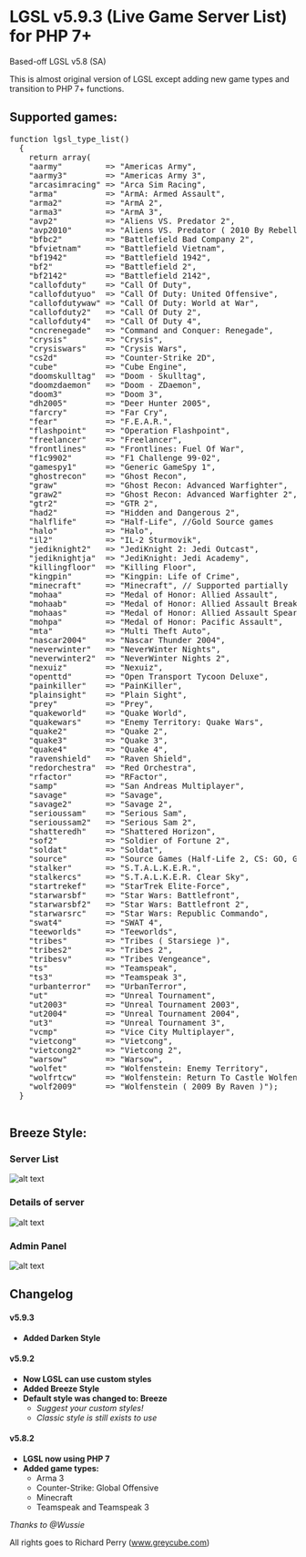 # LGSL v5.9.3 (Live Game Server List) for PHP 7+
Based-off LGSL v5.8 (SA)

This is almost original version of LGSL except adding new game types and transition to PHP 7+ functions.

## Supported games:
<pre>
function lgsl_type_list()
  {
    return array(
    "aarmy"         => "Americas Army",
    "aarmy3"        => "Americas Army 3",
    "arcasimracing" => "Arca Sim Racing",
    "arma"          => "ArmA: Armed Assault",
    "arma2"         => "ArmA 2",
    "arma3"         => "ArmA 3",
    "avp2"          => "Aliens VS. Predator 2",
    "avp2010"       => "Aliens VS. Predator ( 2010 By Rebellion )",
    "bfbc2"         => "Battlefield Bad Company 2",
    "bfvietnam"     => "Battlefield Vietnam",
    "bf1942"        => "Battlefield 1942",
    "bf2"           => "Battlefield 2",
    "bf2142"        => "Battlefield 2142",
    "callofduty"    => "Call Of Duty",
    "callofdutyuo"  => "Call Of Duty: United Offensive",
    "callofdutywaw" => "Call Of Duty: World at War",
    "callofduty2"   => "Call Of Duty 2",
    "callofduty4"   => "Call Of Duty 4",
    "cncrenegade"   => "Command and Conquer: Renegade",
    "crysis"        => "Crysis",
    "crysiswars"    => "Crysis Wars",
    "cs2d"          => "Counter-Strike 2D",
    "cube"          => "Cube Engine",
    "doomskulltag"  => "Doom - Skulltag",
    "doomzdaemon"   => "Doom - ZDaemon",
    "doom3"         => "Doom 3",
    "dh2005"        => "Deer Hunter 2005",
    "farcry"        => "Far Cry",
    "fear"          => "F.E.A.R.",
    "flashpoint"    => "Operation Flashpoint",
    "freelancer"    => "Freelancer",
    "frontlines"    => "Frontlines: Fuel Of War",
    "f1c9902"       => "F1 Challenge 99-02",
    "gamespy1"      => "Generic GameSpy 1",
    "ghostrecon"    => "Ghost Recon",
    "graw"          => "Ghost Recon: Advanced Warfighter",
    "graw2"         => "Ghost Recon: Advanced Warfighter 2",
    "gtr2"          => "GTR 2",
    "had2"          => "Hidden and Dangerous 2",
    "halflife"      => "Half-Life", //Gold Source games
    "halo"          => "Halo",
    "il2"           => "IL-2 Sturmovik",
    "jediknight2"   => "JediKnight 2: Jedi Outcast",
    "jediknightja"  => "JediKnight: Jedi Academy",
    "killingfloor"  => "Killing Floor",
    "kingpin"       => "Kingpin: Life of Crime",
    "minecraft"     => "Minecraft", // Supported partially
    "mohaa"         => "Medal of Honor: Allied Assault",
    "mohaab"        => "Medal of Honor: Allied Assault Breakthrough",
    "mohaas"        => "Medal of Honor: Allied Assault Spearhead",
    "mohpa"         => "Medal of Honor: Pacific Assault",
    "mta"           => "Multi Theft Auto",
    "nascar2004"    => "Nascar Thunder 2004",
    "neverwinter"   => "NeverWinter Nights",
    "neverwinter2"  => "NeverWinter Nights 2",
    "nexuiz"        => "Nexuiz",
    "openttd"       => "Open Transport Tycoon Deluxe",
    "painkiller"    => "PainKiller",
    "plainsight"    => "Plain Sight",
    "prey"          => "Prey",
    "quakeworld"    => "Quake World",
    "quakewars"     => "Enemy Territory: Quake Wars",
    "quake2"        => "Quake 2",
    "quake3"        => "Quake 3",
    "quake4"        => "Quake 4",
    "ravenshield"   => "Raven Shield",
    "redorchestra"  => "Red Orchestra",
    "rfactor"       => "RFactor",
    "samp"          => "San Andreas Multiplayer",
    "savage"        => "Savage",
    "savage2"       => "Savage 2",
    "serioussam"    => "Serious Sam",
    "serioussam2"   => "Serious Sam 2",
    "shatteredh"    => "Shattered Horizon",
    "sof2"          => "Soldier of Fortune 2",
    "soldat"        => "Soldat",
    "source"        => "Source Games (Half-Life 2, CS: GO, GMOD, etc.)",
    "stalker"       => "S.T.A.L.K.E.R.",
    "stalkercs"     => "S.T.A.L.K.E.R. Clear Sky",
    "startrekef"    => "StarTrek Elite-Force",
    "starwarsbf"    => "Star Wars: Battlefront",
    "starwarsbf2"   => "Star Wars: Battlefront 2",
    "starwarsrc"    => "Star Wars: Republic Commando",
    "swat4"         => "SWAT 4",
    "teeworlds"     => "Teeworlds",
    "tribes"        => "Tribes ( Starsiege )",
    "tribes2"       => "Tribes 2",
    "tribesv"       => "Tribes Vengeance",
    "ts"            => "Teamspeak",
    "ts3"           => "Teamspeak 3",
    "urbanterror"   => "UrbanTerror",
    "ut"            => "Unreal Tournament",
    "ut2003"        => "Unreal Tournament 2003",
    "ut2004"        => "Unreal Tournament 2004",
    "ut3"           => "Unreal Tournament 3",
    "vcmp"          => "Vice City Multiplayer",
    "vietcong"      => "Vietcong",
    "vietcong2"     => "Vietcong 2",
    "warsow"        => "Warsow",
    "wolfet"        => "Wolfenstein: Enemy Territory",
    "wolfrtcw"      => "Wolfenstein: Return To Castle Wolfenstein",
    "wolf2009"      => "Wolfenstein ( 2009 By Raven )");
  }
 </pre>
 ## Breeze Style:
 ### Server List
 ![alt text](https://i.imgur.com/Rq1BoY0.png)
 ### Details of server
 ![alt text](https://i.imgur.com/vB2PVHI.png)
 ### Admin Panel
 ![alt text](https://i.imgur.com/oQC1hkX.png)
 
## Changelog
#### v5.9.3
- **Added Darken Style**
#### v5.9.2
- **Now LGSL can use custom styles**
- **Added Breeze Style**
- **Default style was changed to: Breeze**
	- *Suggest your custom styles!*
	- *Classic style is still exists to use*
#### v5.8.2
- **LGSL now using PHP 7**
- **Added game types:**
  - Arma 3
  - Counter-Strike: Global Offensive
  - Minecraft
  - Teamspeak and Teamspeak 3
 
*Thanks to @Wussie*

All rights goes to Richard Perry (www.greycube.com)